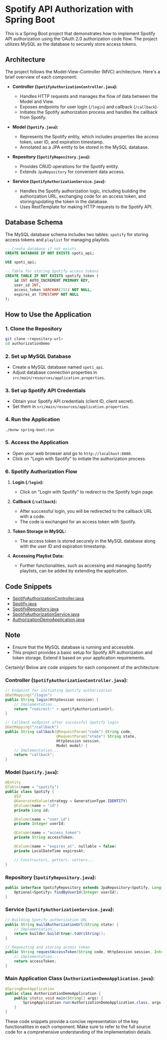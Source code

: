 # Spotify API Authorization with Spring Boot

This is a Spring Boot project that demonstrates how to implement Spotify API authorization using the OAuth 2.0 authorization code flow. The project utilizes MySQL as the database to securely store access tokens.

## Architecture

The project follows the Model-View-Controller (MVC) architecture. Here's a brief overview of each component:

- **Controller (`SpotifyAuthorizationController.java`):**
  - Handles HTTP requests and manages the flow of data between the Model and View.
  - Exposes endpoints for user login (`/login`) and callback (`/callback`).
  - Initiates the Spotify authorization process and handles the callback from Spotify.

- **Model (`Spotify.java`):**
  - Represents the Spotify entity, which includes properties like access token, user ID, and expiration timestamp.
  - Annotated as a JPA entity to be stored in the MySQL database.

- **Repository (`SpotifyRepository.java`):**
  - Provides CRUD operations for the Spotify entity.
  - Extends `JpaRepository` for convenient data access.

- **Service (`SpotifyAuthorizationService.java`):**
  - Handles the Spotify authorization logic, including building the authorization URL, exchanging code for an access token, and storing/updating the token in the database.
  - Uses RestTemplate for making HTTP requests to the Spotify API.

## Database Schema

The MySQL database schema includes two tables: `spotify` for storing access tokens and `playlist` for managing playlists.

```sql
-- Create database if not exists
CREATE DATABASE IF NOT EXISTS spoti_api;

USE spoti_api;

-- Table for storing Spotify access tokens
CREATE TABLE IF NOT EXISTS spotify_token (
    id INT AUTO_INCREMENT PRIMARY KEY,
    user_id INT,
    access_token VARCHAR(255) NOT NULL,
    expires_at TIMESTAMP NOT NULL
);

```

## How to Use the Application

### 1. Clone the Repository

```bash
git clone <repository-url>
cd authorizationDemo
```

### 2. Set up MySQL Database

- Create a MySQL database named `spoti_api`.
- Adjust database connection properties in `src/main/resources/application.properties`.

### 3. Set up Spotify API Credentials

- Obtain your Spotify API credentials (client ID, client secret).
- Set them in `src/main/resources/application.properties`.

### 4. Run the Application

```bash
./mvnw spring-boot:run
```

### 5. Access the Application

- Open your web browser and go to `http://localhost:8080`.
- Click on "Login with Spotify" to initiate the authorization process.

### 6. Spotify Authorization Flow

1. **Login (`/login`):**
   - Click on "Login with Spotify" to redirect to the Spotify login page.

2. **Callback (`/callback`):**
   - After successful login, you will be redirected to the callback URL with a code.
   - The code is exchanged for an access token with Spotify.

3. **Token Storage in MySQL:**
   - The access token is stored securely in the MySQL database along with the user ID and expiration timestamp.

4. **Accessing Playlist Data:**
   - Further functionalities, such as accessing and managing Spotify playlists, can be added by extending the application.

## Code Snippets

- [SpotifyAuthorizationController.java](src/main/java/com/spotifyApiAuth/authorizationDemo/controller/SpotifyAuthorizationController.java)
- [Spotify.java](src/main/java/com/spotifyApiAuth/authorizationDemo/model/Spotify.java)
- [SpotifyRepository.java](src/main/java/com/spotifyApiAuth/authorizationDemo/repository/SpotifyRepository.java)
- [SpotifyAuthorizationService.java](src/main/java/com/spotifyApiAuth/authorizationDemo/service/SpotifyAuthorizationService.java)
- [AuthorizationDemoApplication.java](src/main/java/com/spotifyApiAuth/authorizationDemo/AuthorizationDemoApplication.java)

## Note

- Ensure that the MySQL database is running and accessible.
- This project provides a basic setup for Spotify API authorization and token storage. Extend it based on your application requirements.

Certainly! Below are code snippets for each component of the architecture:

### Controller (`SpotifyAuthorizationController.java`):

```java
// Endpoint for initiating Spotify authorization
@GetMapping("/login")
public String login(HttpSession session) {
    // Implementation...
    return "redirect:" + spotifyAuthorizationUrl;
}

// Callback endpoint after successful Spotify login
@GetMapping("/callback")
public String callback(@RequestParam("code") String code,
                       @RequestParam("state") String state,
                       HttpSession session,
                       Model model) {
    // Implementation...
    return "callback";
}
```

### Model (`Spotify.java`):

```java
@Entity
@Table(name = "spotify")
public class Spotify {
    @Id
    @GeneratedValue(strategy = GenerationType.IDENTITY)
    @Column(name = "id")
    private Long id;

    @Column(name = "user_id")
    private Integer userId;

    @Column(name = "access_token")
    private String accessToken;

    @Column(name = "expires_at", nullable = false)
    private LocalDateTime expiresAt;

    // Constructors, getters, setters...
}
```

### Repository (`SpotifyRepository.java`):

```java
public interface SpotifyRepository extends JpaRepository<Spotify, Long> {
    Optional<Spotify> findByUserId(Integer userId);
}
```

### Service (`SpotifyAuthorizationService.java`):

```java
// Building Spotify authorization URL
public String buildAuthorizationUrl(String state) {
    // Implementation...
    return builder.build(true).toUriString();
}

// Requesting and storing access token
public String requestAccessToken(String code, HttpSession session, Integer userId) {
    // Implementation...
    return accessToken;
}
```

### Main Application Class (`AuthorizationDemoApplication.java`):

```java
@SpringBootApplication
public class AuthorizationDemoApplication {
    public static void main(String[] args) {
        SpringApplication.run(AuthorizationDemoApplication.class, args);
    }
}
```

These code snippets provide a concise representation of the key functionalities in each component. Make sure to refer to the full source code for a comprehensive understanding of the implementation details.
